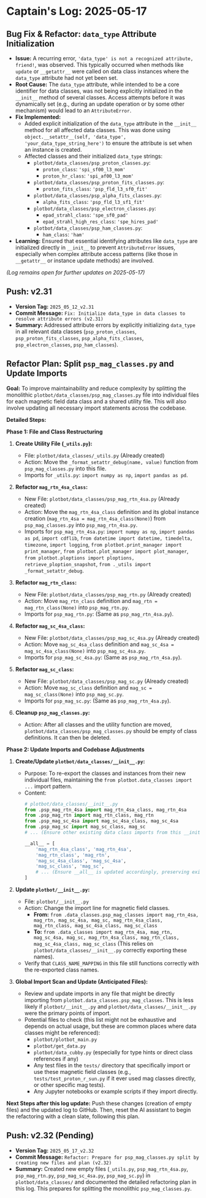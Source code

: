 # Captain's Log: 2025-05-17

## Bug Fix & Refactor: `data_type` Attribute Initialization

- **Issue:** A recurring error, `'data_type' is not a recognized attribute, friend!`, was observed. This typically occurred when methods like `update` or `__getattr__` were called on data class instances where the `data_type` attribute had not yet been set.
- **Root Cause:** The `data_type` attribute, while intended to be a core identifier for data classes, was not being explicitly initialized in the `__init__` method of several classes. Access attempts before it was dynamically set (e.g., during an update operation or by some other mechanism) would lead to an `AttributeError`.
- **Fix Implemented:**
    - Added explicit initialization of the `data_type` attribute in the `__init__` method for all affected data classes. This was done using `object.__setattr__(self, 'data_type', 'your_data_type_string_here')` to ensure the attribute is set when an instance is created.
    - Affected classes and their initialized `data_type` strings:
        - `plotbot/data_classes/psp_proton_classes.py`:
            - `proton_class`: `'spi_sf00_l3_mom'`
            - `proton_hr_class`: `'spi_af00_l3_mom'`
        - `plotbot/data_classes/psp_proton_fits_classes.py`:
            - `proton_fits_class`: `'psp_fld_l3_sf0_fit'`
        - `plotbot/data_classes/psp_alpha_fits_classes.py`:
            - `alpha_fits_class`: `'psp_fld_l3_sf1_fit'`
        - `plotbot/data_classes/psp_electron_classes.py`:
            - `epad_strahl_class`: `'spe_sf0_pad'`
            - `epad_strahl_high_res_class`: `'spe_hires_pad'`
        - `plotbot/data_classes/psp_ham_classes.py`:
            - `ham_class`: `'ham'`
- **Learning:** Ensured that essential identifying attributes like `data_type` are initialized directly in `__init__` to prevent `AttributeError` issues, especially when complex attribute access patterns (like those in `__getattr__` or instance update methods) are involved.

*(Log remains open for further updates on 2025-05-17)*

## Push: v2.31

- **Version Tag:** `2025_05_12_v2.31`
- **Commit Message:** `Fix: Initialize data_type in data classes to resolve attribute errors (v2.31)`
- **Summary:** Addressed attribute errors by explicitly initializing `data_type` in all relevant data classes (`psp_proton_classes`, `psp_proton_fits_classes`, `psp_alpha_fits_classes`, `psp_electron_classes`, `psp_ham_classes`). 

## Refactor Plan: Split `psp_mag_classes.py` and Update Imports

**Goal:** To improve maintainability and reduce complexity by splitting the monolithic `plotbot/data_classes/psp_mag_classes.py` file into individual files for each magnetic field data class and a shared utility file. This will also involve updating all necessary import statements across the codebase.

**Detailed Steps:**

**Phase 1: File and Class Restructuring**

1.  **Create Utility File (`_utils.py`):**
    *   File: `plotbot/data_classes/_utils.py` (Already created)
    *   Action: Move the `_format_setattr_debug(name, value)` function from `psp_mag_classes.py` into this file.
    *   Imports for `_utils.py`: `import numpy as np`, `import pandas as pd`.

2.  **Refactor `mag_rtn_4sa_class`:**
    *   New File: `plotbot/data_classes/psp_mag_rtn_4sa.py` (Already created)
    *   Action: Move the `mag_rtn_4sa_class` definition and its global instance creation (`mag_rtn_4sa = mag_rtn_4sa_class(None)`) from `psp_mag_classes.py` into `psp_mag_rtn_4sa.py`.
    *   Imports for `psp_mag_rtn_4sa.py`: `import numpy as np`, `import pandas as pd`, `import cdflib`, `from datetime import datetime, timedelta, timezone`, `import logging`, `from plotbot.print_manager import print_manager`, `from plotbot.plot_manager import plot_manager`, `from plotbot.ploptions import ploptions, retrieve_ploption_snapshot`, `from ._utils import _format_setattr_debug`.

3.  **Refactor `mag_rtn_class`:**
    *   New File: `plotbot/data_classes/psp_mag_rtn.py` (Already created)
    *   Action: Move `mag_rtn_class` definition and `mag_rtn = mag_rtn_class(None)` into `psp_mag_rtn.py`.
    *   Imports for `psp_mag_rtn.py`: (Same as `psp_mag_rtn_4sa.py`).

4.  **Refactor `mag_sc_4sa_class`:**
    *   New File: `plotbot/data_classes/psp_mag_sc_4sa.py` (Already created)
    *   Action: Move `mag_sc_4sa_class` definition and `mag_sc_4sa = mag_sc_4sa_class(None)` into `psp_mag_sc_4sa.py`.
    *   Imports for `psp_mag_sc_4sa.py`: (Same as `psp_mag_rtn_4sa.py`).

5.  **Refactor `mag_sc_class`:**
    *   New File: `plotbot/data_classes/psp_mag_sc.py` (Already created)
    *   Action: Move `mag_sc_class` definition and `mag_sc = mag_sc_class(None)` into `psp_mag_sc.py`.
    *   Imports for `psp_mag_sc.py`: (Same as `psp_mag_rtn_4sa.py`).

6.  **Cleanup `psp_mag_classes.py`:**
    *   Action: After all classes and the utility function are moved, `plotbot/data_classes/psp_mag_classes.py` should be empty of class definitions. It can then be deleted.

**Phase 2: Update Imports and Codebase Adjustments**

1.  **Create/Update `plotbot/data_classes/__init__.py`:**
    *   Purpose: To re-export the classes and instances from their new individual files, maintaining the `from plotbot.data_classes import ...` import pattern.
    *   Content:
        ```python
        # plotbot/data_classes/__init__.py
        from .psp_mag_rtn_4sa import mag_rtn_4sa_class, mag_rtn_4sa
        from .psp_mag_rtn import mag_rtn_class, mag_rtn
        from .psp_mag_sc_4sa import mag_sc_4sa_class, mag_sc_4sa
        from .psp_mag_sc import mag_sc_class, mag_sc
        # ... (Ensure other existing data class imports from this __init__ are preserved)

        __all__ = [
            'mag_rtn_4sa_class', 'mag_rtn_4sa',
            'mag_rtn_class', 'mag_rtn',
            'mag_sc_4sa_class', 'mag_sc_4sa',
            'mag_sc_class', 'mag_sc',
            # ... (Ensure __all__ is updated accordingly, preserving existing entries)
        ]
        ```

2.  **Update `plotbot/__init__.py`:**
    *   File: `plotbot/__init__.py`
    *   Action: Change the import line for magnetic field classes.
        *   **From:** `from .data_classes.psp_mag_classes import mag_rtn_4sa, mag_rtn, mag_sc_4sa, mag_sc, mag_rtn_4sa_class, mag_rtn_class, mag_sc_4sa_class, mag_sc_class`
        *   **To:** `from .data_classes import mag_rtn_4sa, mag_rtn, mag_sc_4sa, mag_sc, mag_rtn_4sa_class, mag_rtn_class, mag_sc_4sa_class, mag_sc_class` (This relies on `plotbot/data_classes/__init__.py` correctly exporting these names).
    *   Verify that `CLASS_NAME_MAPPING` in this file still functions correctly with the re-exported class names.

3.  **Global Import Scan and Update (Anticipated Files):**
    *   Review and update imports in any file that might be directly importing from `plotbot.data_classes.psp_mag_classes`. This is less likely if `plotbot/__init__.py` and `plotbot/data_classes/__init__.py` were the primary points of import.
    *   Potential files to check (this list might not be exhaustive and depends on actual usage, but these are common places where data classes might be referenced):
        *   `plotbot/plotbot_main.py`
        *   `plotbot/get_data.py`
        *   `plotbot/data_cubby.py` (especially for type hints or direct class references if any)
        *   Any test files in the `tests/` directory that specifically import or use these magnetic field classes (e.g., `tests/test_proton_r_sun.py` if it ever used mag classes directly, or other specific mag tests).
        *   Any Jupyter notebooks or example scripts if they import directly.

**Next Steps after this log update:** Push these changes (creation of empty files) and the updated log to GitHub. Then, reset the AI assistant to begin the refactoring with a clean slate, following this plan.

## Push: v2.32 (Pending)

- **Version Tag:** `2025_05_17_v2.32`
- **Commit Message:** `Refactor: Prepare for psp_mag_classes.py split by creating new files and plan (v2.32)`
- **Summary:** Created new empty files (`_utils.py`, `psp_mag_rtn_4sa.py`, `psp_mag_rtn.py`, `psp_mag_sc_4sa.py`, `psp_mag_sc.py`) in `plotbot/data_classes/` and documented the detailed refactoring plan in this log. This prepares for splitting the monolithic `psp_mag_classes.py`. 